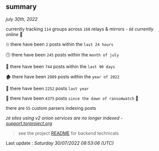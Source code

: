 
## summary
_july 30th, 2022_

currently tracking `114` groups across `168` relays & mirrors - _`68` currently online_ 📡

⏲ there have been `2` posts within the `last 24 hours`

🕓 there have been `245` posts within the `month of july`

📅 there have been `744` posts within the `last 90 days`

🏚 there have been `2089` posts within the `year of 2022`

🚀 there have been `2252` posts `last year`

🦕 there have been `4375` posts `since the dawn of ransomwatch` 🐣

there are `55` custom parsers indexing posts

_`20` sites using v2 onion services are no longer indexed - [support.torproject.org](https://support.torproject.org/onionservices/v2-deprecation/)_

> see the project [README](https://github.com/jmousqueton/ransomwatch#readme) for backend technicals



Last update : _Saturday 30/07/2022 08:53:06 (UTC)_

